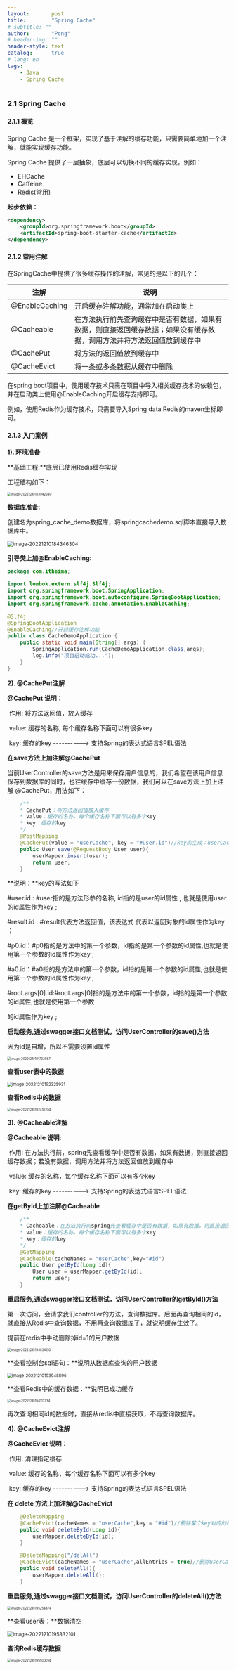 ```yaml
---
layout:       post
title:        "Spring Cache"
# subtitle: ""
author:       "Peng"
# header-img: ""
header-style: text
catalog:      true
# lang: en
tags:
    - Java
    - Spring Cache
---
```



### 2.1 Spring Cache

#### 2.1.1 概览

Spring Cache 是一个框架，实现了基于注解的缓存功能，只需要简单地加一个注解，就能实现缓存功能。

Spring Cache 提供了一层抽象，底层可以切换不同的缓存实现，例如：

- EHCache
- Caffeine
- Redis(常用)

**起步依赖：**

```xml
<dependency>
	<groupId>org.springframework.boot</groupId>
	<artifactId>spring-boot-starter-cache</artifactId>  		            		       	 <version>2.7.3</version> 
</dependency>
```



#### 2.1.2 常用注解

在SpringCache中提供了很多缓存操作的注解，常见的是以下的几个：

| **注解**       | **说明**                                                     |
| -------------- | ------------------------------------------------------------ |
| @EnableCaching | 开启缓存注解功能，通常加在启动类上                           |
| @Cacheable     | 在方法执行前先查询缓存中是否有数据，如果有数据，则直接返回缓存数据；如果没有缓存数据，调用方法并将方法返回值放到缓存中 |
| @CachePut      | 将方法的返回值放到缓存中                                     |
| @CacheEvict    | 将一条或多条数据从缓存中删除                                 |

在spring boot项目中，使用缓存技术只需在项目中导入相关缓存技术的依赖包，并在启动类上使用@EnableCaching开启缓存支持即可。

例如，使用Redis作为缓存技术，只需要导入Spring data Redis的maven坐标即可。



#### 2.1.3 入门案例

**1). 环境准备**

**基础工程:**底层已使用Redis缓存实现

工程结构如下： 

<img src="/img/assets/2024-02-19-springcache/image-20221210183942040.png" alt="image-20221210183942040" style="zoom:50%;" /> 

**数据库准备:**

创建名为spring_cache_demo数据库，将springcachedemo.sql脚本直接导入数据库中。

<img src="/img/assets/2024-02-19-springcache/image-20221210184346304.png" alt="image-20221210184346304" style="zoom:80%;" /> 

**引导类上加@EnableCaching:**

```java
package com.itheima;

import lombok.extern.slf4j.Slf4j;
import org.springframework.boot.SpringApplication;
import org.springframework.boot.autoconfigure.SpringBootApplication;
import org.springframework.cache.annotation.EnableCaching;

@Slf4j
@SpringBootApplication
@EnableCaching//开启缓存注解功能
public class CacheDemoApplication {
    public static void main(String[] args) {
        SpringApplication.run(CacheDemoApplication.class,args);
        log.info("项目启动成功...");
    }
}
```



**2). @CachePut注解**

**@CachePut 说明：** 

​	作用: 将方法返回值，放入缓存

​	value: 缓存的名称, 每个缓存名称下面可以有很多key

​	key: 缓存的key  ----------> 支持Spring的表达式语言SPEL语法



**在save方法上加注解@CachePut**

当前UserController的save方法是用来保存用户信息的，我们希望在该用户信息保存到数据库的同时，也往缓存中缓存一份数据，我们可以在save方法上加上注解 @CachePut，用法如下：

```java
	/**
	* CachePut：将方法返回值放入缓存
	* value：缓存的名称，每个缓存名称下面可以有多个key
	* key：缓存的key
	*/
	@PostMapping
    @CachePut(value = "userCache", key = "#user.id")//key的生成：userCache::1
    public User save(@RequestBody User user){
        userMapper.insert(user);
        return user;
    }
```

**说明：**key的写法如下

#user.id : #user指的是方法形参的名称, id指的是user的id属性 , 也就是使用user的id属性作为key ;

#result.id : #result代表方法返回值，该表达式 代表以返回对象的id属性作为key ；

#p0.id：#p0指的是方法中的第一个参数，id指的是第一个参数的id属性,也就是使用第一个参数的id属性作为key ;

#a0.id：#a0指的是方法中的第一个参数，id指的是第一个参数的id属性,也就是使用第一个参数的id属性作为key ;

#root.args[0].id:#root.args[0]指的是方法中的第一个参数，id指的是第一个参数的id属性,也就是使用第一个参数

的id属性作为key ;

**启动服务,通过swagger接口文档测试，访问UserController的save()方法**

因为id是自增，所以不需要设置id属性

 <img src="/img/assets/2024-02-19-springcache/image-20221210191702887.png" alt="image-20221210191702887" style="zoom:50%;" /> 

**查看user表中的数据**

<img src="/img/assets/2024-02-19-springcache/image-20221210192325931.png" alt="image-20221210192325931" style="zoom: 67%;" /> 

**查看Redis中的数据**

<img src="/img/assets/2024-02-19-springcache/image-20221210192418204.png" alt="image-20221210192418204" style="zoom:50%;" /> 



**3). @Cacheable注解**

**@Cacheable 说明:**

​	作用: 在方法执行前，spring先查看缓存中是否有数据，如果有数据，则直接返回缓存数据；若没有数据，调用方法并将方法返回值放到缓存中

​	value: 缓存的名称，每个缓存名称下面可以有多个key

​	key: 缓存的key  ----------> 支持Spring的表达式语言SPEL语法



 **在getById上加注解@Cacheable**

```java
	/**
	* Cacheable：在方法执行前spring先查看缓存中是否有数据，如果有数据，则直接返回缓存数据；若没有数据，	  *调用方法并将方法返回值放到缓存中
	* value：缓存的名称，每个缓存名称下面可以有多个key
	* key：缓存的key
	*/
	@GetMapping
    @Cacheable(cacheNames = "userCache",key="#id")
    public User getById(Long id){
        User user = userMapper.getById(id);
        return user;
    }
```

**重启服务,通过swagger接口文档测试，访问UserController的getById()方法**

第一次访问，会请求我们controller的方法，查询数据库。后面再查询相同的id，就直接从Redis中查询数据，不用再查询数据库了，就说明缓存生效了。

提前在redis中手动删除掉id=1的用户数据

<img src="/img/assets/2024-02-19-springcache/image-20221210193834150.png" alt="image-20221210193834150" style="zoom:50%;" /> 

**查看控制台sql语句：**说明从数据库查询的用户数据

<img src="/img/assets/2024-02-19-springcache/image-20221210193948896.png" alt="image-20221210193948896" style="zoom: 67%;" /> 

**查看Redis中的缓存数据：**说明已成功缓存

<img src="/img/assets/2024-02-19-springcache/image-20221210194112334.png" alt="image-20221210194112334" style="zoom:50%;" /> 

再次查询相同id的数据时，直接从redis中直接获取，不再查询数据库。



**4). @CacheEvict注解**

**@CacheEvict 说明：** 

​	作用: 清理指定缓存

​	value: 缓存的名称，每个缓存名称下面可以有多个key

​	key: 缓存的key  ----------> 支持Spring的表达式语言SPEL语法



**在 delete 方法上加注解@CacheEvict**

```java
	@DeleteMapping
    @CacheEvict(cacheNames = "userCache",key = "#id")//删除某个key对应的缓存数据
    public void deleteById(Long id){
        userMapper.deleteById(id);
    }

	@DeleteMapping("/delAll")
    @CacheEvict(cacheNames = "userCache",allEntries = true)//删除userCache下所有的缓存数据
    public void deleteAll(){
        userMapper.deleteAll();
    }
```

**重启服务,通过swagger接口文档测试，访问UserController的deleteAll()方法**

<img src="/img/assets/2024-02-19-springcache/image-20221210195254874.png" alt="image-20221210195254874" style="zoom:50%;" /> 

**查看user表：**数据清空

<img src="/img/assets/2024-02-19-springcache/image-20221210195332101.png" alt="image-20221210195332101" style="zoom:80%;" /> 

**查询Redis缓存数据**

<img src="/img/assets/2024-02-19-springcache/image-20221210195500014.png" alt="image-20221210195500014" style="zoom:50%;" /> 

